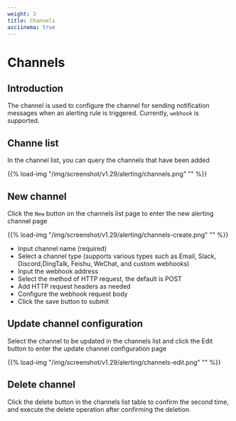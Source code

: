 ```yaml
---
weight: 3
title: Channels
asciinema: true
---
```


# Channels

## Introduction

The channel is used to configure the channel for sending notification messages when an alerting rule is triggered. Currently, `webhook` is supported.

## Channe list

In the channel list, you can query the channels that have been added

{{% load-img "/img/screenshot/v1.29/alerting/channels.png" "" %}}

## New channel

Click the `New` button on the channels list page to enter the new alerting channel page

{{% load-img "/img/screenshot/v1.29/alerting/channels-create.png" "" %}}

- Input channel name (required)
- Select a channel type (supports various types such as Email, Slack, Discord,DingTalk, Feishu, WeChat, and custom webhooks)
- Input the webhook address
- Select the method of HTTP request, the default is POST
- Add HTTP request headers as needed
- Configure the webhook request body
- Click the save button to submit

## Update channel configuration

Select the channel to be updated in the channels list and click the Edit button to enter the update channel configuration page

{{% load-img "/img/screenshot/v1.29/alerting/channels-edit.png" "" %}}

## Delete channel

Click the delete button in the channels list table to confirm the second time, and execute the delete operation after confirming the deletion.
